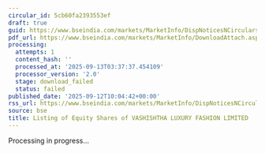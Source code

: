 ```yaml
---
circular_id: 5cb60fa2393553ef
draft: true
guid: https://www.bseindia.com/markets/MarketInfo/DispNoticesNCirculars.aspx?Noticeid={D0094B52-80CE-424D-B108-2A6E48228A06}&noticeno=20250912-49&dt=09/12/2025&icount=49&totcount=103&flag=0
pdf_url: https://www.bseindia.com/markets/MarketInfo/DownloadAttach.aspx?id=20250912-49&attachedId=
processing:
  attempts: 1
  content_hash: ''
  processed_at: '2025-09-13T03:37:37.454109'
  processor_version: '2.0'
  stage: download_failed
  status: failed
published_date: '2025-09-12T10:04:42+00:00'
rss_url: https://www.bseindia.com/markets/MarketInfo/DispNoticesNCirculars.aspx?Noticeid={D0094B52-80CE-424D-B108-2A6E48228A06}&noticeno=20250912-49&dt=09/12/2025&icount=49&totcount=103&flag=0
source: bse
title: Listing of Equity Shares of VASHISHTHA LUXURY FASHION LIMITED
---
```


Processing in progress...